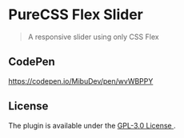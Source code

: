 # PureCSS Flex Slider #

>A responsive slider using only CSS Flex

## CodePen ##

https://codepen.io/MibuDev/pen/wvWBPPY


## License ##

The plugin is available under the <a href="https://www.gnu.org/licenses/gpl-3.0.fr.html">GPL-3.0 License </a>.